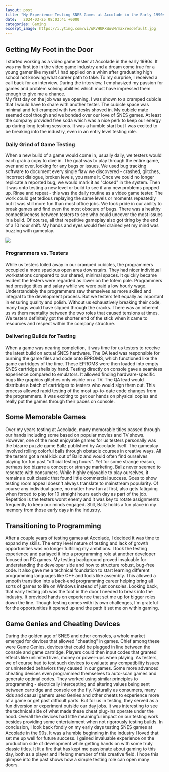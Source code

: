 ```yaml
---
layout: post
title: "My Experience Testing SNES Games at Accolade in the Early 1990s"
date:   2024-03-25 08:03:41 +0000
categories: Gaming
excerpt_image: https://i.ytimg.com/vi/uKVHURkWuvM/maxresdefault.jpg
---
```


## Getting My Foot in the Door   
I started working as a video game tester at Accolade in the early 1990s. It was my first job in the video game industry and a dream come true for a young gamer like myself. I had applied on a whim after graduating high school not knowing what career path to take. To my surprise, I received a call back for an interview. During the interview, I emphasized my passion for games and problem solving abilities which must have impressed them enough to give me a chance.  
My first day on the job was eye opening. I was shown to a cramped cubicle that I would have to share with another tester. The cubicle space was minimal and felt cramped with two desks shoved in. My cubicle mate seemed cool though and we bonded over our love of SNES games. At least the company provided free soda which was a nice perk to keep our energy up during long testing sessions. It was a humble start but I was excited to be breaking into the industry, even in an entry level testing role.
### Daily Grind of Game Testing
When a new build of a game would come in, usually daily, we testers would each grab a copy to dive in. The goal was to play through the entire game, over and over, looking for any bugs or issues. We used bug tracking software to document every single flaw we discovered - crashed, glitches, incorrect dialogue, broken levels, you name it. Once we could no longer replicate a reported bug, we would mark it as "closed" in the system. Then it was onto testing a new level or build to see if any new problems popped up. Rinse and repeat - this was the daily routine as a video game tester. 
The work could get tedious replaying the same levels or moments repeatedly but it was still more fun than most office jobs. We took pride in our ability to break games and find even the most obscure of bugs. There was a healthy competitiveness between testers to see who could uncover the most issues in a build. Of course, all that repetitive gameplay also got tiring by the end of a 10 hour shift. My hands and eyes would feel drained yet my mind was buzzing with gameplay.

![](https://i.ytimg.com/vi/uKVHURkWuvM/maxresdefault.jpg)
### Programmers vs. Testers
While us testers toiled away in our cramped cubicles, the programmers occupied a more spacious open area downstairs. They had nicer individual workstations compared to our shared, minimal spaces. It quickly became evident the testers were regarded as lower on the totem pole. Programmers had prestige titles and salary while we were paid a low hourly wage. 
Understandably the programmers saw themselves as more skilled and integral to the development process. But we testers felt equally as important in ensuring quality and polish. Without us exhaustively breaking their code, many bugs would have slipped through the cracks. There was an inherent us vs them mentality between the two roles that caused tensions at times. We testers definitely got the shorter end of the stick when it came to resources and respect within the company structure.
### Delivering Builds for Testing
When a game was nearing completion, it was time for us testers to receive the latest build on actual SNES hardware. The QA lead was responsible for burning the game files and code onto EPROMS, which functioned like the game cartridges of the time. These EPROMS were then loaded into empty SNES cartridge shells by hand. 
Testing directly on console gave a seamless experience compared to emulators. It allowed finding hardware-specific bugs like graphics glitches only visible on a TV. The QA lead would distribute a batch of cartridges to testers who would sign them out. This process allowed rapid testing of the most up-to-date code changes from the programmers. It was exciting to get our hands on physical copies and really put the games through their paces on console.
## Some Memorable Games
Over my years testing at Accolade, many memorable titles passed through our hands including some based on popular movies and TV shows. However, one of the most enjoyable games for us testers personally was the bizarre puzzle game Ballz published by Accolade itself. The gameplay involved rolling colorful balls through obstacle courses in creative ways. 
All the testers got a real kick out of Ballz and would often find ourselves playing for fun past "official testing hours". Yet for some strange reason, perhaps too bizarre a concept or strange marketing, Ballz never seemed to resonate with consumers. While highly enjoyable to play ourselves, it remains a cult classic that found little commercial success. Goes to show testing room appeal doesn't always translate to mainstream popularity.
Of course any individual game, no matter how fun at first, also gets fatiguing when forced to play for 10 straight hours each day as part of the job. Repetition is the testers worst enemy and it was key to rotate assignments frequently to keep our minds engaged. Still, Ballz holds a fun place in my memory from those early days in the industry.
## Transitioning to Programming
After a couple years of testing games at Accolade, I decided it was time to expand my skills. The entry level nature of testing and lack of growth opportunities was no longer fulfilling my ambitions. I took the testing experience and parlayed it into a programming role at another developer focused on PC games. 
My testing background proved invaluable for understanding the developer side and how to structure robust, bug-free code. It also gave me a technical foundation to start learning different programming languages like C++ and tools like assembly. This allowed a smooth transition into a back-end programming career helping bring all sorts of games to life on Windows instead of just consoles. 
Looking back, that early testing job was the foot in the door I needed to break into the industry. It provided hands on experience that set me up for bigger roles down the line. Though testing comes with its own challenges, I'm grateful for the opportunities it opened up and the path it set me on within gaming.
## Game Genies and Cheating Devices
During the golden age of SNES and other consoles, a whole market emerged for devices that allowed "cheating" in games. Chief among these were Game Genies, devices that could be plugged in line between the console and game cartridge. Players could then input codes that granted effects like unlimited lives, money or power-ups when playing.
As testers, we of course had to test such devices to evaluate any compatibility issues or unintended behaviors they caused in our games. Some more advanced cheating devices even programmed themselves to auto-scan games and generate optimal codes. They worked using similar principles to programming - electrically intercepting and altering values being sent between cartridge and console on the fly. 
Naturally as consumers, many kids and casual gamers used Genies and other cheats to experience more of a game or get past difficult parts. But for us in testing, they served as a fun diversion or experiment outside our day jobs. It was interesting to see the technical side of what made these cheat plug-ins operate under the hood. Overall the devices had little meaningful impact on our testing work besides providing some entertainment when not rigorously testing builds.
In conclusion, I look back fondly on my early days testing SNES games at Accolade in the 90s. It was a humble beginning in the industry I loved that set me up well for future success. I gained invaluable experience on the production side of development while getting hands on with some truly classic titles. It lit a fire that has kept me passionate about gaming to this day, both as a player and lifelong member of this creative field. I hope this glimpse into the past shows how a simple testing role can open many doors.